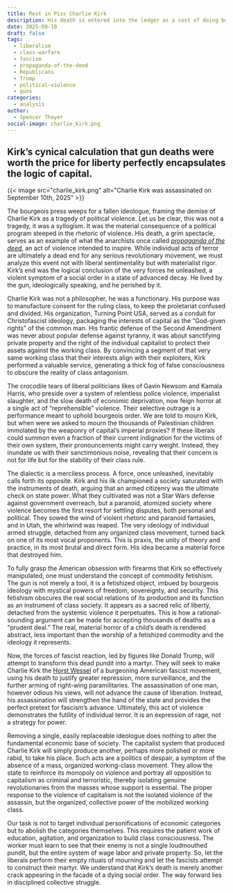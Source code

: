 ```yaml
---
title: Rest in Piss Charlie Kirk
description: His death is entered into the ledger as a cost of doing business.
date: 2025-09-10
draft: false
tags:
  - liberalism
  - class-warfare
  - fascism
  - propaganda-of-the-deed
  - Republicans
  - Trump
  - political-violence
  - guns
categories:
  - analysis
author:
  - Spencer Thayer
social-image: charlie_kirk.png
---
```

##  Kirk’s cynical calculation that gun deaths were worth the price for liberty perfectly encapsulates the logic of capital. 

{{< image src="charlie_kirk.png" alt="Charlie Kirk was assassinated on September 10th, 2025" >}}

The bourgeois press weeps for a fallen ideologue, framing the demise of Charlie Kirk as a tragedy of political violence. Let us be clear, this was not a tragedy, it was a syllogism. It was the material consequence of a political program steeped in the rhetoric of violence. His death, a grim spectacle, serves as an example of what the anarchists once called [_propaganda of the deed_](https://theanarchistlibrary.org/category/topic/propaganda-of-the-deed), an act of violence intended to inspire. While individual acts of terror are ultimately a dead end for any serious revolutionary movement, we must analyze this event not with liberal sentimentality but with materialist rigor. Kirk’s end was the logical conclusion of the very forces he unleashed, a violent symptom of a social order in a state of advanced decay. He lived by the gun, ideologically speaking, and he perished by it.

Charlie Kirk was not a philosopher, he was a functionary. His purpose was to manufacture consent for the ruling class, to keep the proletariat confused and divided. His organization, Turning Point USA, served as a conduit for Christofascist ideology, packaging the interests of capital as the “God-given rights” of the common man. His frantic defense of the Second Amendment was never about popular defense against tyranny, it was about sanctifying private property and the right of the individual capitalist to protect their assets against the working class. By convincing a segment of that very same working class that their interests align with their exploiters, Kirk performed a valuable service, generating a thick fog of false consciousness to obscure the reality of class antagonism.

The crocodile tears of liberal politicians likes of Gavin Newsom and Kamala Harris, who preside over a system of relentless police violence, imperialist slaughter, and the slow death of economic deprivation, now feign horror at a single act of “reprehensible” violence. Their selective outrage is a performance meant to uphold bourgeois order. We are told to mourn Kirk, but when were we asked to mourn the thousands of Palestinian children immolated by the weaponry of capital’s imperial proxies? If these liberals could summon even a fraction of their current indignation for the victims of their own system, their pronouncements might carry weight. Instead, they inundate us with their sanctimonious noise, revealing that their concern is not for life but for the stability of their class rule.

The dialectic is a merciless process. A force, once unleashed, inevitably calls forth its opposite. Kirk and his ilk championed a society saturated with the instruments of death, arguing that an armed citizenry was the ultimate check on state power. What they cultivated was not a Star Wars defense against government overreach, but a paranoid, atomized society where violence becomes the first resort for settling disputes, both personal and political. They sowed the wind of violent rhetoric and paranoid fantasies, and in Utah, the whirlwind was reaped. The very ideology of individual armed struggle, detached from any organized class movement, turned back on one of its most vocal proponents. This is praxis, the unity of theory and practice, in its most brutal and direct form. His idea became a material force that destroyed him.

To fully grasp the American obsession with firearms that Kirk so effectively manipulated, one must understand the concept of commodity fetishism. The gun is not merely a tool, it is a fetishized object, imbued by bourgeois ideology with mystical powers of freedom, sovereignty, and security. This fetishism obscures the real social relations of its production and its function as an instrument of class society. It appears as a sacred relic of liberty, detached from the systemic violence it perpetuates. This is how a rational-sounding argument can be made for accepting thousands of deaths as a “prudent deal.” The real, material horror of a child’s death is rendered abstract, less important than the worship of a fetishized commodity and the ideology it represents.

Now, the forces of fascist reaction, led by figures like Donald Trump, will attempt to transform this dead pundit into a martyr. They will seek to make Charlie Kirk the [Horst Wessel](https://theanarchistlibrary.org/library/albert-meltzer-anarchist-activity-in-nazi-germany) of a burgeoning American fascist movement, using his death to justify greater repression, more surveillance, and the further arming of right-wing paramilitaries. The assassination of one man, however odious his views, will not advance the cause of liberation. Instead, his assassination will strengthen the hand of the state and provides the perfect pretext for fascism’s advance. Ultimately, this act of violence demonstrates the futility of individual terror. It is an expression of rage, not a strategy for power.

Removing a single, easily replaceable ideologue does nothing to alter the fundamental economic base of society. The capitalist system that produced Charlie Kirk will simply produce another, perhaps more polished or more rabid, to take his place. Such acts are a politics of despair, a symptom of the absence of a mass, organized working-class movement. They allow the state to reinforce its monopoly on violence and portray all opposition to capitalism as criminal and terroristic, thereby isolating genuine revolutionaries from the masses whose support is essential. The proper response to the violence of capitalism is not the isolated violence of the assassin, but the organized, collective power of the mobilized working class.

Our task is not to target individual personifications of economic categories but to abolish the categories themselves. This requires the patient work of education, agitation, and organization to build class consciousness. The worker must learn to see that their enemy is not a single loudmouthed pundit, but the entire system of wage labor and private property. So, let the liberals perform their empty rituals of mourning and let the fascists attempt to construct their martyr. We understand that Kirk’s death is merely another crack appearing in the facade of a dying social order. The way forward lies in disciplined collective struggle.